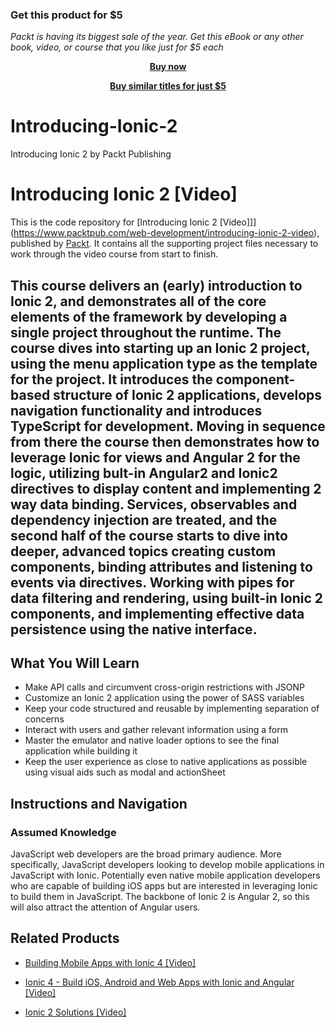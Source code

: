 
### Get this product for $5

<i>Packt is having its biggest sale of the year. Get this eBook or any other book, video, or course that you like just for $5 each</i>


<b><p align='center'>[Buy now](https://packt.link/9781786469144)</p></b>


<b><p align='center'>[Buy similar titles for just $5](https://subscription.packtpub.com/search)</p></b>


# Introducing-Ionic-2
Introducing Ionic 2 by Packt Publishing
# Introducing Ionic 2 [Video]
This is the code repository for [Introducing Ionic 2 [Video]]](https://www.packtpub.com/web-development/introducing-ionic-2-video), published by [Packt](https://www.packtpub.com/?utm_source=github). It contains all the supporting project files necessary to work through the video course from start to finish.
##  This course delivers an (early) introduction to Ionic 2, and demonstrates all of the core elements of the framework by developing a single project throughout the runtime. The course dives into starting up an Ionic 2 project, using the menu application type as the template for the project. It introduces the component-based structure of Ionic 2 applications, develops navigation functionality and introduces TypeScript for development. Moving in sequence from there the course then demonstrates how to leverage Ionic for views and Angular 2 for the logic, utilizing bult-in Angular2 and Ionic2 directives to display content and implementing 2 way data binding. Services, observables and dependency injection are treated, and the second half of the course starts to dive into deeper, advanced topics creating custom components, binding attributes and listening to events via directives. Working with pipes for data filtering and rendering, using built-in Ionic 2 components, and implementing effective data persistence using the native interface.
<H2>What You Will Learn</H2>
<DIV class=book-info-will-learn-text>
<UL>
<LI>Make API calls and circumvent cross-origin restrictions with JSONP
<LI>Customize an Ionic 2 application using the power of SASS variables
<LI>Keep your code structured and reusable by implementing separation of concerns
<LI>Interact with users and gather relevant information using a form
<LI>Master the emulator and native loader options to see the final application while building it
<LI>Keep the user experience as close to native applications as possible using visual aids such as modal and actionSheet</LI></UL></DIV>

## Instructions and Navigation
### Assumed Knowledge
JavaScript web developers are the broad primary audience. More specifically, JavaScript developers looking to develop mobile applications in JavaScript with Ionic. Potentially even native mobile application developers who are capable of building iOS apps but are interested in leveraging Ionic to build them in JavaScript. The backbone of Ionic 2 is Angular 2, so this will also attract the attention of Angular users.


## Related Products
* [Building Mobile Apps with Ionic 4 [Video]](https://www.packtpub.com/application-development/building-mobile-apps-ionic-4-video)

* [Ionic 4 - Build iOS, Android and Web Apps with Ionic and Angular [Video]](https://www.packtpub.com/application-development/ionic-4-build-ios-android-and-web-apps-ionic-and-angular-video)

* [Ionic 2 Solutions [Video]](https://www.packtpub.com/web-development/ionic-2-solutions-video)

